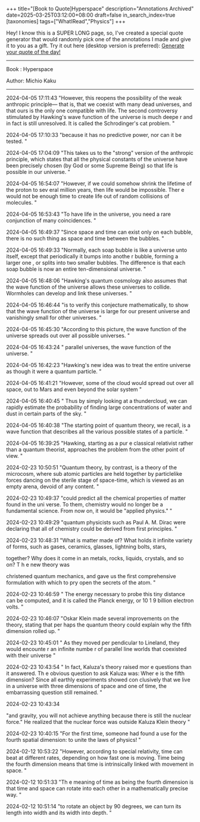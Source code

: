 +++
title="[Book to Quote]Hyperspace"
description="Annotations Archived"
date=2025-03-25T03:12:00+08:00
draft=false
in_search_index=true
[taxonomies]
tags=["WhatIRead","Physics"]
+++

Hey! I know this is a SUPER LONG page, so, I've created a special quote generator that would randomly pick one of the annotations I made and give it to you as a gift. Try it out here (desktop version is preferred): [Generate your quote of the day!](/quotes)

---

Book : Hyperspace

Author: Michio Kaku


---

2024-04-05 17:11:43
"However, this reopens the possibility of the weak anthropic principle—     that is, that we coexist with many dead universes, and that ours is the      only one
compatible with life.     The second controversy stimulated by Hawking's wave function of     the universe is much deepe r and in fact is still unresolved. It is   called     the Schrodinger's cat problem. "


2024-04-05 17:10:33
"because it has no predictive power, nor can it be tested. "


2024-04-05 17:04:09
"This takes us to the "strong" version of the      anthropic principle, which states that all the physical constants of the     universe have been precisely chosen (by God or some Supreme Being)     so that life is possible in our universe. "


2024-04-05 16:54:07
"However, if we could somehow shrink the lifetime of the proton to sev  eral
million years, then life would be impossible. Ther e would not be      enough time to create life out of random collisions of molecules. "


2024-04-05 16:53:43
"To have life in the universe, you need a rare conjunction of many coincidences.   "


2024-04-05 16:49:37
"Since space and time can exist      only on each bubble, there is no such thing as space and time between      the bubbles.   "




2024-04-05 16:49:33
"Normally, each soap bubble is like a universe unto itself, except     that
periodically it bumps into anothe r bubble, forming a larger one , or      splits into two smaller bubbles. The difference is that each soap bubble      is now an entire ten-dimensional universe. "




2024-04-05 16:48:06
"Hawking's quantum cosmology also      assumes that the wave function of the universe allows these universes to      collide. Wormholes can develop and link  these universes.   "




2024-04-05 16:46:44
"is to verify this conjecture     mathematically, to show that the wave function of the universe is large     for our present universe and vanishingly small for other universes. "



2024-04-05 16:45:30
"According to this picture, the wave function of the universe spreads     out over
all possible universes.   "




2024-04-05 16:43:24
" parallel universes, the wave function of the universe. "




2024-04-05 16:42:23
"Hawking's new idea was to treat the entire universe as though it were      a
quantum particle.   "




2024-04-05 16:41:21
"However,     some of the cloud would spread out over all space, out to Mars and even      beyond the solar system "




2024-04-05 16:40:45
" Thus by simply looking at a thundercloud, we can rapidly      estimate the
probability of finding large concentrations of water and     dust in certain parts of the sky.      "




2024-04-05 16:40:38
"The starting point of quantum theory, we recall, is a wave function      that
describes all the various possible states of a particle.    "





2024-04-05 16:39:25
"Hawking, starting as a pur e classical relativist     rather than a quantum theorist, approaches the problem from the other      point of view.    "




2024-02-23 10:50:51
"Quantum theory, by contrast, is a theory of the microcosm, where sub  atomic particles are held together by particlelike forces dancing on the      sterile stage of space-time, which is viewed as an empty arena, devoid of      any content. "




2024-02-23 10:49:37
"could predict all the chemical properties of matter found in the uni  verse. To    them, chemistry would no longer be a fundamental science.      From now on, it would be "applied physics."      "




2024-02-23 10:49:29
"quantum physicists such as Paul A. M. Dirac were declaring that all of chemistry could be derived from first principles.    "





2024-02-23 10:48:31
"What is matter made of? What holds it infinite variety of forms, such as gases,  ceramics, glasses, lightning bolts, stars,



together? Why does it come in an metals, rocks, liquids, crystals,
and so on?     T h e new theory was


christened quantum mechanics, and gave us the	first comprehensive
formulation with which to pry open the secrets of	the atom.   "




2024-02-23 10:46:59
" The energy     necessary to probe this tiny distance can be computed, and it is called     the Planck energy, or 10    1 9         billion electron volts.    "




2024-02-23 10:46:07
"Oskar Klein made several improvements on the theory, stating that per  haps the quantum theory could explain why the fifth dimension rolled      up.    "




2024-02-23 10:45:01
" As they moved per  pendicular to Lineland, they would encounte r an infinite numbe r of      parallel line worlds that coexisted with their universe "




2024-02-23 10:43:54
" In fact, Kaluza's theory raised mor e      questions than it answered. Th e
obvious question to ask Kaluza was:      Wher e is the fifth dimension? Since all earthly experiments showed con  clusively that we live in a universe with three  dimensions of space and      one of time, the embarrassing question still
remained.      "




2024-02-23 10:43:34

"and gravity, you will not achieve anything because there is still the      nuclear force." He realized that the nuclear force was outside Kaluza  Klein theory "




2024-02-23 10:40:15
"For the first time, someone had found a use for the      fourth spatial dimension:
to unite the laws of physics!   "




2024-02-12 10:53:22
"However, according to special relativity, time can beat at      different rates, depending on how fast one is moving. Time being the      fourth dimension    means that time is intrinsically linked with movement      in space.    "




2024-02-12 10:51:33
"Th e meaning     of time as being the fourth dimension is that time and space can rotate      into each other in a mathematically precise way.   "




2024-02-12 10:51:14
"to rotate an object by 90 degrees, we can turn its length into width and      its
width into depth.   "
